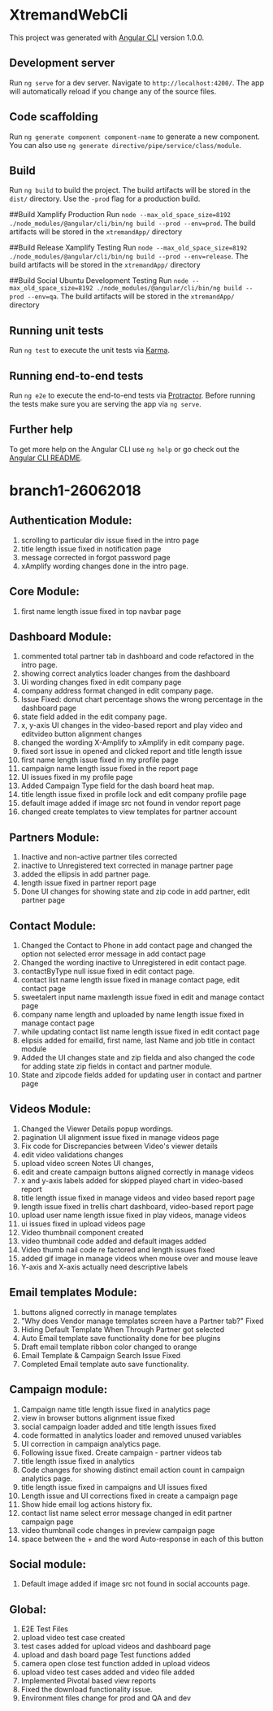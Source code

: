 # XtremandWebCli

This project was generated with [Angular CLI](https://github.com/angular/angular-cli) version 1.0.0.

## Development server

Run `ng serve` for a dev server. Navigate to `http://localhost:4200/`. The app will automatically reload if you change any of the source files.

## Code scaffolding

Run `ng generate component component-name` to generate a new component. You can also use `ng generate directive/pipe/service/class/module`.

## Build

Run `ng build` to build the project. The build artifacts will be stored in the `dist/` directory. Use the `-prod` flag for a production build.

##Build Xamplify Production
Run `node --max_old_space_size=8192 ./node_modules/@angular/cli/bin/ng build --prod --env=prod`. The build artifacts will be stored in the `xtremandApp/` directory

##Build Release Xamplify Testing
Run `node --max_old_space_size=8192 ./node_modules/@angular/cli/bin/ng build --prod --env=release`. The build artifacts will be stored in the `xtremandApp/` directory

##Build Social Ubuntu Development Testing
Run `node --max_old_space_size=8192 ./node_modules/@angular/cli/bin/ng build --prod --env=qa`. The build artifacts will be stored in the `xtremandApp/` directory

## Running unit tests

Run `ng test` to execute the unit tests via [Karma](https://karma-runner.github.io).

## Running end-to-end tests

Run `ng e2e` to execute the end-to-end tests via [Protractor](http://www.protractortest.org/).
Before running the tests make sure you are serving the app via `ng serve`.

## Further help

To get more help on the Angular CLI use `ng help` or go check out the [Angular CLI README](https://github.com/angular/angular-cli/blob/master/README.md).

# branch1-26062018

## Authentication Module:
1.	scrolling to particular div issue fixed in the intro page
2.	title length issue fixed in notification page
3.	message corrected in forgot password page
4.	xAmplify wording changes done in the intro page.

## Core Module:
1.	first name length issue fixed in top navbar page

## Dashboard Module:
1.	commented total partner tab in dashboard and code refactored in the intro page.
2.	showing correct analytics loader changes from the dashboard
3.	Ui wording changes fixed in edit company page
4.	company address format changed in edit company page.
5.	Issue Fixed: donut chart percentage shows the wrong percentage in the dashboard page
6.	state field added in the edit company page.
7.	x, y-axis UI changes in the video-based report and play video and editvideo button alignment changes
8.	changed the wording X-Amplify to xAmplify in edit company page.
9.	fixed sort issue in opened and clicked report and title length issue
10.	first name length issue fixed in my profile page
11.	campaign name length issue fixed in the report page
12.	UI issues fixed in my profile page
13.	Added Campaign Type field for the dash board heat map.
14.	title length issue fixed in profile lock and edit company profile page
15.	default image added if image src not found in vendor report page
16.	changed create templates to view templates for partner account

## Partners Module:
1.	Inactive and non-active partner tiles corrected
2.	inactive to Unregistered text corrected in manage partner page
3.	added the ellipsis in add partner page.
4.	length issue fixed in partner report page
5.	Done UI changes for showing state and zip code in add partner, edit partner page

## Contact Module:
1.	Changed the Contact to Phone in add contact page and changed the option not selected error message in add contact page
2.	Changed the wording inactive to Unregistered in edit contact page.
3.	contactByType null issue fixed in edit contact page.
4.	contact list name length issue fixed in manage contact page, edit contact page
5.	sweetalert input name maxlength issue fixed in edit and manage contact page
6.	company name length and uploaded by name length issue fixed in manage contact page
7.	while updating contact list name length issue fixed in edit contact page
8.	elipsis added for emailId, first name, last Name and job title in contact module
9.	Added the UI changes state and zip fielda and also changed the code for adding state zip fields in contact and partner module.
10.	State and zipcode fields added for updating user in contact and partner page

## Videos Module:
1.	Changed the Viewer Details popup wordings.
2.	pagination UI alignment issue fixed in manage videos page
3.	Fix code for Discrepancies between Video's viewer details 
4.	edit video validations changes
5.	upload video screen Notes UI changes, 
6.	edit and create campaign buttons aligned correctly in manage videos
7.	x and y-axis labels added for skipped played chart in video-based report
8.	title length issue fixed in manage videos and video based report page
9.	length issue fixed in trellis chart dashboard, video-based report page
10.	upload user name length issue fixed in play videos, manage videos
11.	ui issues fixed in upload videos page
12.	Video thumbnail component created
13.	video thumbnail code added and default images added
14.	Video thumb nail code re factored and length issues fixed
15.	added gif image in manage videos when mouse over and mouse leave
16.	Y-axis and X-axis actually need descriptive labels

## Email templates Module:
1.	buttons aligned correctly in manage templates
2.	"Why does Vendor manage templates screen have a Partner tab?" Fixed
3.	Hiding Default Template When Through Partner got selected
4.	Auto Email template save functionality done for bee plugins
5.	Draft email template ribbon color changed to orange
6.	Email Template & Campaign Search Issue Fixed
7.	Completed Email template auto save functionality.

## Campaign module:
1.	Campaign name title length issue fixed in analytics page
2.	view in browser buttons alignment issue fixed
3.	social campaign loader added and title length issues fixed
4.	code formatted in analytics loader and removed unused variables
5.	UI correction in campaign analytics page.
6.	Following issue fixed. Create campaign - partner videos tab
7.	title length issue fixed in analytics
8.	Code changes for showing distinct email action count in campaign analytics page.
9.	title length issue fixed in campaigns and UI issues fixed
10.	Length issue and UI corrections fixed in create a campaign page
11.	Show hide email log actions history fix.
12.	contact list name select error message changed in edit partner campaign page
13.	video thumbnail code changes in preview campaign page
14.	space between the + and the word Auto-response in each of this button

## Social module:
1.	Default image added if image src not found in social accounts page.

## Global:
1.	E2E Test Files
2.	upload video test case created
3.	test cases added for upload videos and dashboard page
4.	upload and dash board page Test functions added
5.	camera open close test function added in upload videos
6.	upload video test cases added and video file added
7.	Implemented Pivotal based view reports
8.	Fixed the download functionality issue.
9.	Environment files change for prod and QA and dev
